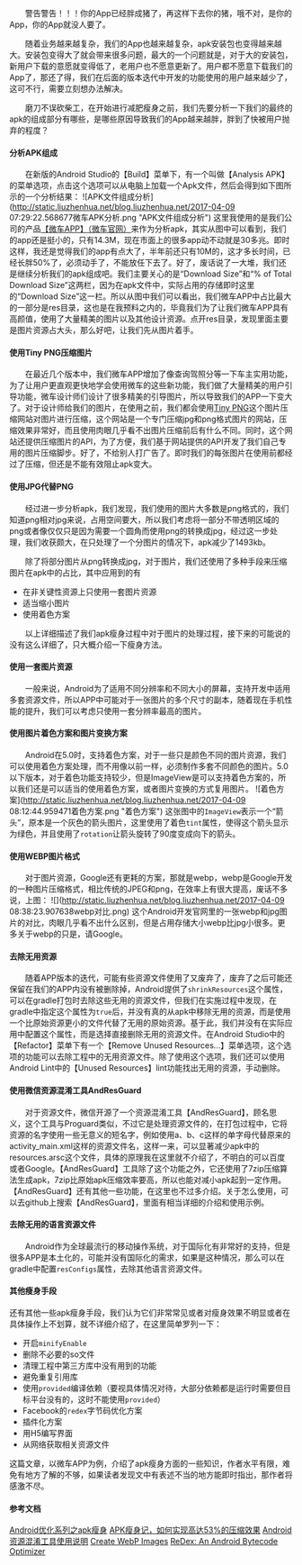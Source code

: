 &emsp;&emsp;警告警告！！！你的App已经胖成猪了，再这样下去你的猪，哦不对，是你的App，你的App就没人要了。

&emsp;&emsp;随着业务越来越复杂，我们的App也越来越复杂，apk安装包也变得越来越大。安装包变得大了就会带来很多问题，最大的一个问题就是，对于大的安装包，新用户下载的意愿就变得低了，老用户也不愿意更新了。用户都不愿意下载我们的App了，那还了得，我们在后面的版本迭代中开发的功能使用的用户越来越少了，这可不行，需要立刻想办法解决。

&emsp;&emsp;磨刀不误砍柴工，在开始进行减肥瘦身之前，我们先要分析一下我们的最终的apk的组成部分有哪些，是哪些原因导致我们的App越来越胖，胖到了快被用户抛弃的程度？

#### 分析APK组成
&emsp;&emsp;在新版的Android Studio的【Build】菜单下，有一个叫做【Analysis APK】的菜单选项，点击这个选项可以从电脑上加载一个Apk文件，然后会得到如下图所示的一个分析结果：
![APK文件组成分析](http://static.liuzhenhua.net/blog.liuzhenhua.net/2017-04-09 07:29:22.568677微车APK分析.png "APK文件组成分析")
这里我使用的是我们公司的产品[【微车APP】](http://http://baike.baidu.com/link?url=zzJaoj1aoLp6jxnEvCGcKkXg5RH0LRH1PLX5O8keQNNp18frOK7LHaP4XwMAM3dEaMJ6k1Guxy_xiljs8YRC5gndbkNT692nc31jjeZxKTG "【微车】")[（微车官网）](http://weiche.me/ "（微车官网）")来作为分析apk，其实从图中可以看到，我们的app还是挺小的，只有14.3M，现在市面上的很多app动不动就是30多兆。即时这样，我还是觉得我们的app有点大了，半年前还只有10M的，这才多长时间，已经长胖50%了，必须动手了，不能放任下去了。好了，废话说了一大堆，我们还是继续分析我们的apk组成吧。我们主要关心的是“Download Size”和“% of Total Download Size”这两栏，因为在apk文件中，实际占用的存储即时这里的“Download Size”这一栏。所以从图中我们可以看出，我们微车APP中占比最大的一部分是res目录，这也是在我预料之内的，毕竟我们为了让我们微车APP具有高颜值，使用了大量精美的图片以及其他设计资源。点开res目录，发现里面主要是图片资源占大头，那么好吧，让我们先从图片着手。

#### 使用Tiny PNG压缩图片
&emsp;&emsp;在最近几个版本中，我们微车APP增加了像查询驾照分等一下车主实用功能，为了让用户更直观更快地学会使用微车的这些新功能，我们做了大量精美的用户引导功能，微车设计师们设计了很多精美的引导图片，所以导致我们的APP一下变大了。对于设计师给我们的图片，在使用之前，我们都会使用[Tiny PNG](http://www.tinypng.com "Tiny PNG")这个图片压缩网站对图片进行压缩，这个网站是一个专门压缩jpg和png格式图片的网站，压缩效果非常好，而且使用肉眼几乎看不出图片压缩前后有什么不同。同时，这个网站还提供压缩图片的API，为了方便，我们基于网站提供的API开发了我们自己专用的图片压缩脚步。好了，不给别人打广告了。即时我们的每张图片在使用前都经过了压缩，但还是不能有效阻止apk变大。

#### 使用JPG代替PNG
&emsp;&emsp;经过进一步分析apk，我们发现，我们使用的图片大多数是png格式的，我们知道png相对jpg来说，占用空间要大，所以我们考虑将一部分不带透明区域的png或者像仅仅只是因为需要一个圆角而使用png的转换成jpg，经过这一步处理，我们收获颇大，在只处理了一个分图片的情况下，apk减少了1493kb。

&emsp;&emsp;除了将部分图片从png转换成jpg，对于图片，我们还使用了多种手段来压缩图片在apk中的占比，其中应用到的有
- 在非关键性资源上只使用一套图片资源
- 适当缩小图片
- 使用着色方案

&emsp;&emsp;以上详细描述了我们apk瘦身过程中对于图片的处理过程，接下来的可能说的没有这么详细了，只大概介绍一下瘦身方法。

#### 使用一套图片资源
&emsp;&emsp;一般来说，Android为了适用不同分辨率和不同大小的屏幕，支持开发中适用多套资源文件，所以APP中可能对于一张图片的多个尺寸的副本，随着现在手机性能的提升，我们可以考虑只使用一套分辨率最高的图片。

#### 使用图片着色方案和图片变换方案
&emsp;&emsp;Android在5.0时，支持着色方案，对于一些只是颜色不同的图片资源，我们可以使用着色方案处理，而不用像以前一样，必须制作多套不同颜色的图片。5.0以下版本，对于着色功能支持较少，但是ImageView是可以支持着色方案的，所以我们还是可以适当的使用着色方案，或者图片变换的方式复用图片。
![着色方案](http://static.liuzhenhua.net/blog.liuzhenhua.net/2017-04-09 08:12:44.959471着色方案.png "着色方案")
这张图中的`ImageView`表示一个“箭头”，原本是一个灰色的箭头图片，这里使用了着色`tint`属性，使得这个箭头显示为绿色，并且使用了`rotation`让箭头旋转了90度变成向下的箭头。

#### 使用WEBP图片格式
&emsp;&emsp;对于图片资源，Google还有更耗的方案，那就是webp，webp是Google开发的一种图片压缩格式，相比传统的JPEG和png，在效率上有很大提高，废话不多说，上图：
![](http://static.liuzhenhua.net/blog.liuzhenhua.net/2017-04-09 08:38:23.907638webp对比.png)
这个Android开发官网里的一张webp和jpg图片的对比，肉眼几乎看不出什么区别，但是占用存储大小webp比jpg小很多。更多关于webp的只是，请Google。

#### 去除无用资源
&emsp;&emsp;随着APP版本的迭代，可能有些资源文件使用了又废弃了，废弃了之后可能还保留在我们的APP内没有被删除掉，Android提供了`shrinkResources`这个属性，可以在gradle打包时去除这些无用的资源文件，但我们在实施过程中发现，在gradle中指定这个属性为`true`后，并没有真的从apk中移除无用的资源，而是使用一个比原始资源更小的文件代替了无用的原始资源。基于此，我们并没有在实际应用中配置这个属性，而是选择直接删除无用的资源文件。在Android Studio中的【Refactor】菜单下有一个【Remove Unused Resources...】菜单选项，这个选项的功能可以去除工程中的无用资源文件。除了使用这个选项，我们还可以使用Android Lint中的【Unused Resources】lint功能找出无用的资源，手动删除。

#### 使用微信资源混淆工具AndResGuard
&emsp;&emsp;对于资源文件，微信开源了一个资源混淆工具【AndResGuard】，顾名思义，这个工具与Proguard类似，不过它是处理资源文件的，在打包过程中，它将资源的名字使用一些无意义的短名字，例如使用a、b、c这样的单字母代替原来的activity_main.xml这样的资源文件名，这样一来，可以显著减少apk中的resources.arsc这个文件，具体的原理我在这里就不介绍了，不明白的可以百度或者Google。【AndResGuard】工具除了这个功能之外，它还使用了7zip压缩算法生成apk，7zip比原始apk压缩效率要高，所以也能对减小apk起到一定作用。【AndResGuard】还有其他一些功能，在这里也不过多介绍。关于怎么使用，可以去github上搜索【AndResGuard】，里面有相当详细的介绍和使用示例。

#### 去除无用的语言资源文件
&emsp;&emsp;Android作为全球最流行的移动操作系统，对于国际化有非常好的支持，但是很多APP是本土化的，可能并没有国际化的需求，如果是这种情况，那么可以在gradle中配置`resConfigs`属性，去除其他语言资源文件。

#### 其他瘦身手段
还有其他一些apk瘦身手段，我们认为它们非常常见或者对瘦身效果不明显或者在具体操作上不划算，就不详细介绍了，在这里简单罗列一下：
- 开启`minifyEnable`
- 删除不必要的so文件
- 清理工程中第三方库中没有用到的功能
- 避免重复引用库
- 使用`provided`编译依赖（要视具体情况对待，大部分依赖都是运行时需要但目标平台没有的，这时不能使用`provided`）
- Facebook的`redex`字节码优化方案
- 插件化方案
- 用H5编写界面
- 从网络获取相关资源文件

这篇文章，以微车APP为例，介绍了apk瘦身方面的一些知识，作者水平有限，难免有地方了解的不够，如果读者发现文中有表述不当的地方能即时指出，那作者将感激不尽。


#### 参考文档
[Android优化系列之apk瘦身](https://yq.aliyun.com/articles/69472?spm=5176.8091938.0.0.LioCar)
[APK瘦身记，如何实现高达53%的压缩效果](https://yq.aliyun.com/articles/57284?spm=5176.8091938.0.0.hfV7Ln)
[Android资源混淆工具使用说明](https://github.com/shwenzhang/AndResGuard/blob/master/README.zh-cn.md)
[Create WebP Images](https://developer.android.com/studio/write/convert-webp.html)
[ReDex: An Android Bytecode Optimizer](https://github.com/facebook/redex)
